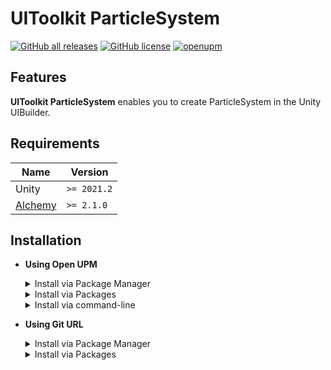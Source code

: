 # UIToolkit ParticleSystem

[![GitHub all releases](https://img.shields.io/github/downloads/MainraStudio/UI-Toolkit-Particle-System/total)](https://github.com/SeaeeesSan/SimpleFolderIcon/releases)
[![GitHub license](https://img.shields.io/github/license/MainraStudio/UI-Toolkit-Particle-System)](https://github.com/SeaeeesSan/SimpleFolderIcon/blob/master/LICENSE)
[![openupm](https://img.shields.io/npm/v/com.mainragames.uitoolkitparticlesystem?label=openupm&registry_uri=https://package.openupm.com)](https://openupm.com/packages/com.mainragames.uitoolkitparticlesystem/)

## Features

**UIToolkit ParticleSystem** enables you to create ParticleSystem in the Unity UIBuilder.

## Requirements
| **Name** | **Version** |
| --- | --- |
| Unity | `>= 2021.2` |
| [Alchemy](https://github.com/annulusgames/Alchemy) | `>= 2.1.0` |

## Installation
- **Using Open UPM**
  <details>
  <summary>Install via Package Manager</summary>
    
  - Open **`Edit > Project Settings > Package Manager`**
  - Add a new Scoped Registry (or edit the existing OpenUPM entry)

    | | |
    | --- | --- |
    | **Name** | `package.openupm.com` |
    | **URL** | `https://package.openupm.com` |
    | **Scope(s)** | `com.annulusgames.alchemy` |
    | | `com.mainragames.uitoolkit-particlesystem` |
  - Click **`Apply`**
  - Open **`Window > Package Management > Package Manager`**
  - Click **`+`**
  - Select **`Install package by name...`**
  - Paste **`com.mainragames.uitoolkit-particlesystem`** into **Name**
  - Click **`Install`**
  </details>
  <details>
  <summary>Install via Packages</summary>

    - Merge the snippet to [Packages/manifest.json](https://docs.unity3d.com/Manual/upm-manifestPrj.html)
      ```json
      {
          "scopedRegistries": [
              {
                  "name": "package.openupm.com",
                  "url": "https://package.openupm.com",
                  "scopes": [
                      "com.annulusgames.alchemy",
                      "com.mainragames.uitoolkit-particlesystem"
                  ]
              }
          ],
          "dependencies": {
              "com.mainragames.uitoolkit-particlesystem": "1.0.0"
          }
      }
      ```
  </details>
  <details>
  <summary>Install via command-line</summary>
    
    ```console
    $ openupm add com.mainragames.uitoolkit-particlesystem
    ```
  </details>
- **Using Git URL**
  <details>
  <summary>Install via Package Manager</summary>
    
  - Open **`Edit > Project Settings > Package Manager`**
  - Click **`+`**
  - Select **`Install package from git URL...`**
  - > (Optional) if you haven't installed [Alchemy](https://github.com/annulusgames/Alchemy), Enter the following URL First:
    ```
    https://github.com/annulusgames/Alchemy.git?path=/Alchemy/Assets/Alchemy
    ```
  - Enter the following URL:
    ```
    https://github.com/MainraStudio/UI-Toolkit-Particle-System.git?path=Packages/UIToolkitParticleSystem
    ```
  - Click **`Install`**
  </details>
  <details>
  <summary>Install via Packages</summary>

  - Merge the snippet to [Packages/manifest.json](https://docs.unity3d.com/Manual/upm-manifestPrj.html)
    ```json
    {
        "dependencies": {
            "com.mainragames.uitoolkit-particlesystem": "https://github.com/MainraStudio/UI-Toolkit-Particle-System.git?path=Packages/UIToolkitParticleSystem"
        }
    }
    ```
   - > (Optional) if you haven't installed [Alchemy](https://github.com/annulusgames/Alchemy)
      ```json
      {
          "dependencies": {
              "com.annulusgames.alchemy": "https://github.com/annulusgames/Alchemy.git?path=/Alchemy/Assets/Alchemy"
          }
      }
      ```
  </details>
